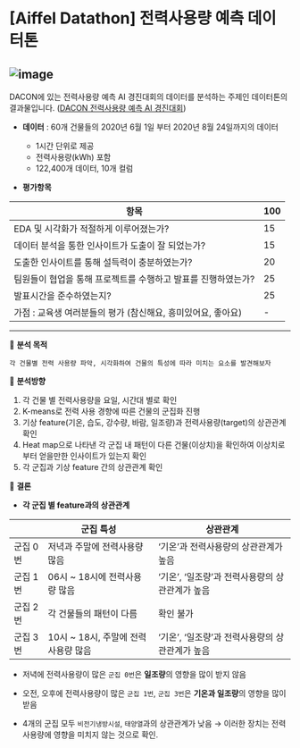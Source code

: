 # [Aiffel Datathon] 전력사용량 예측 데이터톤
![image](https://user-images.githubusercontent.com/97036411/188098053-65fd9fd1-6854-4492-aeb3-00a6dd260f0d.png)
---
DACON에 있는 전력사용량 예측 AI 경진대회의 데이터를 분석하는 주제인 데이터톤의 결과물입니다.
([DACON 전력사용량 예측 AI 경진대회](https://dacon.io/competitions/official/235736/overview/description))

- **데이터** : 60개 건물들의 2020년 6월 1일 부터 2020년 8월 24일까지의 데이터
    - 1시간 단위로 제공
    - 전력사용량(kWh) 포함
    - 122,400개 데이터, 10개 컬럼
  
  
- **평가항목**

| 항목 | 100 |
| --- | --- |
| EDA 및 시각화가 적절하게 이루어졌는가? | 15 |
| 데이터 분석을 통한 인사이트가 도출이 잘 되었는가? | 15 |
| 도출한 인사이트를 통해 설득력이 충분하였는가? | 20 |
| 팀원들이 협업을 통해 프로젝트를 수행하고 발표를 진행하였는가? | 25 |
| 발표시간을 준수하였는지? | 25 |
| 가점 : 교육생 여러분들의 평가 (참신해요, 흥미있어요, 좋아요) | - |


---
📌 **분석 목적**
    
    각 건물별 전력 사용량 파악, 시각화하여 건물의 특성에 따라 미치는 요소를 발견해보자
    
    
📌 **분석방향**
1. 각 건물 별 전력사용량을 요일, 시간대 별로 확인
2. K-means로 전력 사용 경향에 따른 건물의 군집화 진행
3. 기상 feature(기온, 습도, 강수량, 바람, 일조량)과 전력사용량(target)의 상관관계 확인
4. Heat map으로 나타낸 각 군집 내 패턴이 다른 건물(이상치)을 확인하여 이상치로부터 얻을만한 인사이트가 있는지 확인
5. 각 군집과 기상 feature 간의 상관관계 확인
    
    
 
📌 **결론**
- **각 군집 별 feature과의 상관관계**

|  | 군집 특성 | 상관관계 |
| --- | --- | --- |
| 군집 0번 | 저녁과 주말에 전력사용량 많음 | ‘기온’과 전력사용량의 상관관계가 높음 |
| 군집 1번 | 06시 ~ 18시에 전력사용량 많음 | ‘기온’, ‘일조량’과 전력사용량의 상관관계가 높음 |
| 군집 2번 | 각 건물들의 패턴이 다름 | 확인 불가 |
| 군집 3번 | 10시 ~ 18시, 주말에 전력사용량 많음 | ‘기온’, ‘일조량’과 전력사용량의 상관관계가 높음 |
    
    
- 저녁에 전력사용량이 많은 `군집 0번`은 **일조량**의 영향을 많이 받지 않음
- 오전, 오후에 전력사용량이 많은 `군집 1번`, `군집 3번`은 **기온과 일조량**의 영향을 많이 받음
    
    
- 4개의 군집 모두 `비전기냉방시설`, `태양열`과의 상관관계가 낮음
    → 이러한 장치는 전력사용량에 영향을 미치지 않는 것으로 확인.


